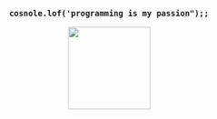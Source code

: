<div align="center">
<h3>
  <p><code>cosnole.lof('programming is my passion");;</p></code></p>
</h3>
</div>

<div align="center">
  <img width="145px" src="https://i.pinimg.com/originals/71/0f/da/710fda642bedd21a8279e3c1899f11e8.gif">
</div>
